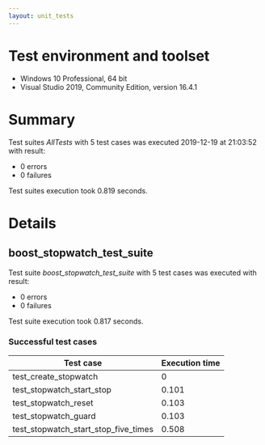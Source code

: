 ```yaml
---
layout: unit_tests
---
```


# Test environment and toolset 

* Windows 10 Professional, 64 bit
* Visual Studio 2019, Community Edition, version 16.4.1

# Summary

Test suites *AllTests* with 5 test cases was executed 2019-12-19 at 21:03:52 with result:

* 0 errors
* 0 failures

Test suites execution took 0.819 seconds.

# Details

## boost_stopwatch_test_suite

Test suite *boost_stopwatch_test_suite* with 5 test cases was executed with result:

* 0 errors
* 0 failures

Test suite execution took 0.817 seconds.

### Successful test cases

Test case|Execution time
-|-
test_create_stopwatch | 0
test_stopwatch_start_stop | 0.101
test_stopwatch_reset | 0.103
test_stopwatch_guard | 0.103
test_stopwatch_start_stop_five_times | 0.508
